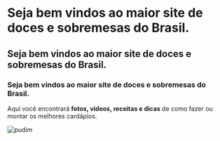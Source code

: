 # Seja bem vindos ao maior site de doces e sobremesas do Brasil.
## Seja bem vindos ao maior site de doces e sobremesas do Brasil.
### Seja bem vindos ao maior site de doces e sobremesas do Brasil.


Aqui você encontrará **fotos, vídeos, receitas e dicas** de como fazer ou montar os melhores cardápios.

![pudim](https://s2.glbimg.com/YTXTFuRbAtHmHJV0ddq9QJPqYt8=/0x0:1280x800/984x0/smart/filters:strip_icc()/i.s3.glbimg.com/v1/AUTH_1f540e0b94d8437dbbc39d567a1dee68/internal_photos/bs/2021/P/T/BRcriaQP6Lfn7NWtestA/pudim-de-leite-receita.jpg)
